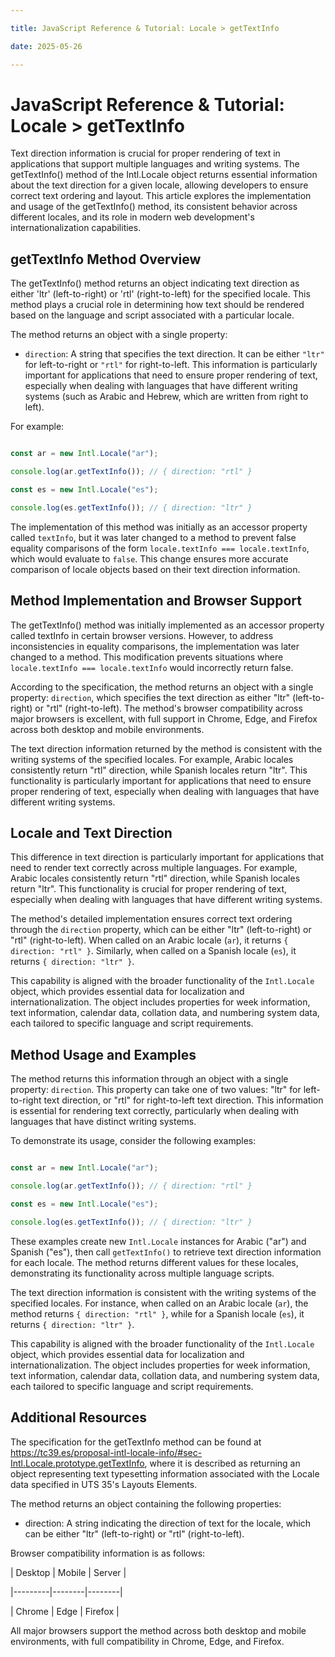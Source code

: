 ```yaml
---

title: JavaScript Reference & Tutorial: Locale > getTextInfo

date: 2025-05-26

---
```



# JavaScript Reference & Tutorial: Locale > getTextInfo

Text direction information is crucial for proper rendering of text in applications that support multiple languages and writing systems. The getTextInfo() method of the Intl.Locale object returns essential information about the text direction for a given locale, allowing developers to ensure correct text ordering and layout. This article explores the implementation and usage of the getTextInfo() method, its consistent behavior across different locales, and its role in modern web development's internationalization capabilities.


## getTextInfo Method Overview

The getTextInfo() method returns an object indicating text direction as either 'ltr' (left-to-right) or 'rtl' (right-to-left) for the specified locale. This method plays a crucial role in determining how text should be rendered based on the language and script associated with a particular locale.

The method returns an object with a single property:

- `direction`: A string that specifies the text direction. It can be either `"ltr"` for left-to-right or `"rtl"` for right-to-left. This information is particularly important for applications that need to ensure proper rendering of text, especially when dealing with languages that have different writing systems (such as Arabic and Hebrew, which are written from right to left).

For example:

```javascript

const ar = new Intl.Locale("ar");

console.log(ar.getTextInfo()); // { direction: "rtl" }

const es = new Intl.Locale("es");

console.log(es.getTextInfo()); // { direction: "ltr" }

```

The implementation of this method was initially as an accessor property called `textInfo`, but it was later changed to a method to prevent false equality comparisons of the form `locale.textInfo === locale.textInfo`, which would evaluate to `false`. This change ensures more accurate comparison of locale objects based on their text direction information.


## Method Implementation and Browser Support

The getTextInfo() method was initially implemented as an accessor property called textInfo in certain browser versions. However, to address inconsistencies in equality comparisons, the implementation was later changed to a method. This modification prevents situations where `locale.textInfo === locale.textInfo` would incorrectly return false.

According to the specification, the method returns an object with a single property: `direction`, which specifies the text direction as either "ltr" (left-to-right) or "rtl" (right-to-left). The method's browser compatibility across major browsers is excellent, with full support in Chrome, Edge, and Firefox across both desktop and mobile environments.

The text direction information returned by the method is consistent with the writing systems of the specified locales. For example, Arabic locales consistently return "rtl" direction, while Spanish locales return "ltr". This functionality is particularly important for applications that need to ensure proper rendering of text, especially when dealing with languages that have different writing systems.


## Locale and Text Direction

This difference in text direction is particularly important for applications that need to render text correctly across multiple languages. For example, Arabic locales consistently return "rtl" direction, while Spanish locales return "ltr". This functionality is crucial for proper rendering of text, especially when dealing with languages that have different writing systems.

The method's detailed implementation ensures correct text ordering through the `direction` property, which can be either "ltr" (left-to-right) or "rtl" (right-to-left). When called on an Arabic locale (`ar`), it returns `{ direction: "rtl" }`. Similarly, when called on a Spanish locale (`es`), it returns `{ direction: "ltr" }`.

This capability is aligned with the broader functionality of the `Intl.Locale` object, which provides essential data for localization and internationalization. The object includes properties for week information, text information, calendar data, collation data, and numbering system data, each tailored to specific language and script requirements.


## Method Usage and Examples

The method returns this information through an object with a single property: `direction`. This property can take one of two values: "ltr" for left-to-right text direction, or "rtl" for right-to-left text direction. This information is essential for rendering text correctly, particularly when dealing with languages that have distinct writing systems.

To demonstrate its usage, consider the following examples:

```javascript

const ar = new Intl.Locale("ar");

console.log(ar.getTextInfo()); // { direction: "rtl" }

const es = new Intl.Locale("es");

console.log(es.getTextInfo()); // { direction: "ltr" }

```

These examples create new `Intl.Locale` instances for Arabic ("ar") and Spanish ("es"), then call `getTextInfo()` to retrieve text direction information for each locale. The method returns different values for these locales, demonstrating its functionality across multiple language scripts.

The text direction information is consistent with the writing systems of the specified locales. For instance, when called on an Arabic locale (`ar`), the method returns `{ direction: "rtl" }`, while for a Spanish locale (`es`), it returns `{ direction: "ltr" }`.

This capability is aligned with the broader functionality of the `Intl.Locale` object, which provides essential data for localization and internationalization. The object includes properties for week information, text information, calendar data, collation data, and numbering system data, each tailored to specific language and script requirements.


## Additional Resources

The specification for the getTextInfo method can be found at https://tc39.es/proposal-intl-locale-info/#sec-Intl.Locale.prototype.getTextInfo, where it is described as returning an object representing text typesetting information associated with the Locale data specified in UTS 35's Layouts Elements.

The method returns an object containing the following properties:

- direction: A string indicating the direction of text for the locale, which can be either "ltr" (left-to-right) or "rtl" (right-to-left).

Browser compatibility information is as follows:

| Desktop | Mobile | Server |

|---------|--------|--------|

| Chrome  | Edge   | Firefox |

All major browsers support the method across both desktop and mobile environments, with full compatibility in Chrome, Edge, and Firefox.

